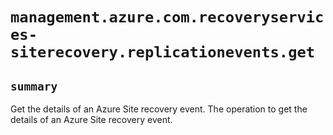 # `management.azure.com.recoveryservices-siterecovery.replicationevents.get`

## `summary`
Get the details of an Azure Site recovery event. The operation to get the details of an Azure Site recovery event.


